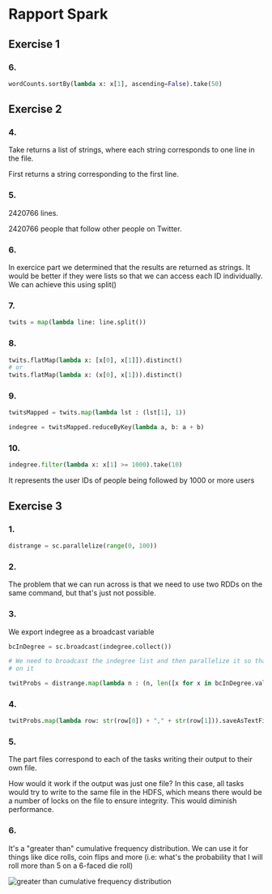 # Rapport Spark

## Exercise 1

### 6.

```python
wordCounts.sortBy(lambda x: x[1], ascending=False).take(50)
```

## Exercise 2

### 4. 

Take returns a list of strings, where each string corresponds to one line in the file.

First returns a string corresponding to the first line.

### 5. 

2420766 lines.

2420766 people that follow other people on Twitter.

### 6. 

In exercice part we determined that the results are returned as strings. It would be better if they were lists so that we can access each ID individually. We can achieve this using split()

### 7.
```python
twits = map(lambda line: line.split())
```

### 8.
```python
twits.flatMap(lambda x: [x[0], x[1]]).distinct()
# or
twits.flatMap(lambda x: (x[0], x[1])).distinct()
```

### 9.
```python
twitsMapped = twits.map(lambda lst : (lst[1], 1))

indegree = twitsMapped.reduceByKey(lambda a, b: a + b)
```

### 10.
```python
indegree.filter(lambda x: x[1] >= 1000).take(10)
```

It represents the user IDs of people being followed by 1000 or more users

## Exercise 3

### 1.
```py
distrange = sc.parallelize(range(0, 100))
```

### 2.

The problem that we can run across is that we need to use two RDDs on the same command, but that's just not possible.

### 3.

We export indegree as a broadcast variable

```py
bcInDegree = sc.broadcast(indegree.collect())

# We need to broadcast the indegree list and then parallelize it so that we can use RDD methods
# on it

twitProbs = distrange.map(lambda n : (n, len([x for x in bcInDegree.value if x[1] > n]) / len(bcInDegree.value)))

```

### 4.

```py
twitProbs.map(lambda row: str(row[0]) + "," + str(row[1])).saveAsTextFile("outputfolder")
```

### 5. 

The part files correspond to each of the tasks writing their output to their own file.

How would it work if the output was just one file? In this case, all tasks would try to write to the same file in the HDFS, which means there would be a number of locks on the file to ensure integrity. This would diminish performance.

### 6.

It's a "greater than" cumulative frequency distribution. We can use it for things like dice rolls, coin flips and more (i.e: what's the probability that I will roll more than 5 on a 6-faced die roll)

![greater than cumulative frequency distribution](https://i.imgur.com/wMWrVqA.png)
